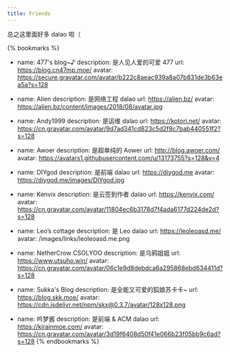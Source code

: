 ```yaml
---
title: Friends
---
```


总之这里面好多 dalao 啦（

{% bookmarks %}
- name: 477's blog~♪
  description: 是人见人爱的可爱 477
  url: https://blog.cn47mp.moe/
  avatar: https://secure.gravatar.com/avatar/b222c8aeac939a8a07b831de3b63ea5a?s=128

- name: Alien
  description: 是网络工程 dalao
  url: https://alien.bz/
  avatar: https://alien.bz/content/images/2018/08/avatar.jpg

- name: Andy1999
  description: 是运维 dalao
  url: https://kotori.net/
  avatar: https://cn.gravatar.com/avatar/9d7ad341cd823c5d2f8c7bab440551f2?s=128

- name: Awoer
  description: 是超单纯的 Aower
  url: http://blog.awoer.com/
  avatar: https://avatars1.githubusercontent.com/u/13173755?s=128&v=4

- name: DIYgod
  description: 是前端 dalao
  url: https://diygod.me
  avatar: https://diygod.me/images/DIYgod.jpg

- name: Kenvix
  description: 是云签到作者 dalao
  url: https://kenvix.com/
  avatar: https://cn.gravatar.com/avatar/11804ec6b3178d7f4ada6177d224de2d?s=128

- name: Leo’s cottage
  description: 是 Leo dalao
  url: https://leoleoasd.me/
  avatar: /images/links/leoleoasd.me.png

- name: NetherCrow CSOLYOO
  description: 是乌鸦姐姐 
  url: https://www.utsuho.win/
  avatar: https://cn.gravatar.com/avatar/06c1e9d8debdca6a295868ebd634411d?s=128

- name: Sukka's Blog
  description: 是全能又可爱的狐娘苏卡卡~
  url: https://blog.skk.moe/
  avatar: https://cdn.jsdelivr.net/npm/skx@0.3.7/avatar/128x128.png

- name: 吟梦酱
  description: 是前端 & ACM dalao
  url: https://kirainmoe.com/
  avatar: https://cn.gravatar.com/avatar/3d19f6408d50f41e066b23f05bb9c6ad?s=128
{% endbookmarks %}
